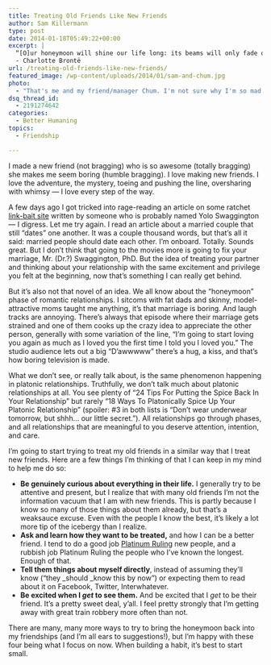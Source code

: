```yaml
---
title: Treating Old Friends Like New Friends
author: Sam Killermann
type: post
date: 2014-01-18T05:49:22+00:00
excerpt: |
  “[O]ur honeymoon will shine our life long: its beams will only fade over your grave or mine.” 
  - Charlotte Brontë
url: /treating-old-friends-like-new-friends/
featured_image: /wp-content/uploads/2014/01/sam-and-chum.jpg
photo:
  - "That's me and my friend/manager Chum. I'm not sure why I'm so mad, or what Chum is looking at, but this photo amuses me."
dsq_thread_id:
  - 2191274642
categories:
  - Better Humaning
topics:
  - Friendship

---
```

I made a new friend (not bragging) who is so awesome (totally bragging) she makes me seem boring (humble bragging). I love making new friends. I love the adventure, the mystery, toeing and pushing the line, oversharing with whimsy &#8212; I love every step of the way.

A few days ago I got tricked into rage-reading an article on some ratchet [link-bait site][1] written by someone who is probably named Yolo Swaggington &#8212; I digress. Let me try again. I read an article about a married couple that still &#8220;dates&#8221; one another. It was a couple thousand words, but that&#8217;s all it said: married people should date each other. I&#8217;m onboard. Totally. Sounds great. But I don&#8217;t think that going to the movies more is going to fix your marriage, Mr. (Dr.?) Swaggington, PhD. But the idea of treating your partner and thinking about your relationship with the same excitement and privilege you felt at the beginning, now that&#8217;s something I can really get behind.

But it&#8217;s also not that novel of an idea. We all know about the &#8220;honeymoon&#8221; phase of romantic relationships. I sitcoms with fat dads and skinny, model-attractive moms taught me anything, it&#8217;s that marriage is boring. And laugh tracks are annoying. There&#8217;s always that episode where their marriage gets strained and one of them cooks up the crazy idea to appreciate the other person, generally with some variation of the line, &#8220;I&#8217;m going to start loving you again as much as I loved you the first time I told you I loved you.&#8221; The studio audience lets out a big &#8220;D&#8217;awwwww&#8221; there&#8217;s a hug, a kiss, and that&#8217;s how boring television is made.

What we don&#8217;t see, or really talk about, is the same phenomenon happening in platonic relationships. Truthfully, we don&#8217;t talk much about platonic relationships at all. You see plenty of &#8220;24 Tips For Putting the Spice Back In Your Relationship&#8221; but rarely &#8220;18 Ways To Platonically Spice Up Your Platonic Relationship&#8221; (spoiler: #3 in both lists is &#8220;Don&#8217;t wear underwear tomorrow, but shhh&#8230; our little secret.&#8221;). All relationships go through phases, and all relationships that are meaningful to you deserve attention, intention, and care.

I&#8217;m going to start trying to treat my old friends in a similar way that I treat new friends. Here are a few things I&#8217;m thinking of that I can keep in my mind to help me do so:

  * **Be genuinely curious about everything in their life.** I generally try to be attentive and present, but I realize that with many old friends I&#8217;m not the information vacuum that I am with new friends. This is partly because I know so many of those things about them already, but that&#8217;s a weaksauce excuse. Even with the people I know the best, it&#8217;s likely a lot more tip of the icebergy than I realize.
  * **Ask and learn how they want to be treated,** and how I can be a better friend. I tend to do a good job [Platinum Ruling][2] new people, and a rubbish job Platinum Ruling the people who I&#8217;ve known the longest. Enough of that.
  * **Tell them things about myself directly**, instead of assuming they&#8217;ll know (&#8220;they _should _know this by now&#8221;) or expecting them to read about it on Facebook, Twitter, Interwhatever.
  * **Be excited when I _get_ to see them.** And be excited that I _get_ to be their friend. It&#8217;s a pretty sweet deal, y&#8217;all. I feel pretty strongly that I&#8217;m getting away with great train robbery more often than not.

There are many, many more ways to try to bring the honeymoon back into my friendships (and I&#8217;m all ears to suggestions!), but I&#8217;m happy with these four being what I focus on now. When building a habit, it&#8217;s best to start small.

 

 [1]: //30-mind-blowing-facts-internet-is-broken/ "30 Ways The Top Ten Most Mind Blowing Facts You Would Never Expect About Jennifer Lawrence Absolutely Kinda Restored Our Faith In Humanity And Crushed Our Souls"
 [2]: //tag/platinum-rule/